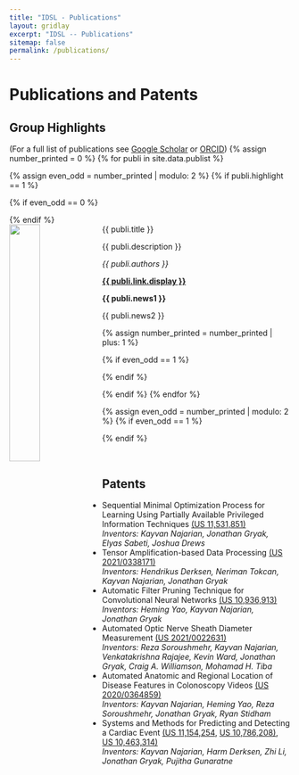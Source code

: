 ```yaml
---
title: "IDSL - Publications"
layout: gridlay
excerpt: "IDSL -- Publications"
sitemap: false
permalink: /publications/
---
```



# Publications and Patents

## Group Highlights

(For a full list of publications see <a href="https://scholar.google.com/citations?user=llkzRAYAAAAJ&hl=en">Google Scholar</a> or <a href="https://orcid.org/0000-0002-5125-7741">ORCID</a>)
{% assign number_printed = 0 %}
{% for publi in site.data.publist %}

{% assign even_odd = number_printed | modulo: 2 %}
{% if publi.highlight == 1 %}

{% if even_odd == 0 %}
<div class="row">
{% endif %}

<div class="col-sm-6 clearfix">
 <div class="well">
  <pubtit>{{ publi.title }}</pubtit>
  <img src="{{ site.url }}{{ site.baseurl }}/images/pubpic/{{ publi.image }}" class="img-responsive" width="33%" style="float: left" />
  <p>{{ publi.description }}</p>
  <p><em>{{ publi.authors }}</em></p>
  <p><strong><a href="{{ publi.link.url }}">{{ publi.link.display }}</a></strong></p>
  <p class="text-danger"><strong> {{ publi.news1 }}</strong></p>
  <p> {{ publi.news2 }}</p>
 </div>
</div>

{% assign number_printed = number_printed | plus: 1 %}

{% if even_odd == 1 %}
</div>
{% endif %}

{% endif %}
{% endfor %}

{% assign even_odd = number_printed | modulo: 2 %}
{% if even_odd == 1 %}
</div>
{% endif %}

<p> &nbsp; </p>


## Patents
<ul>
	<li>Sequential Minimal Optimization Process for Learning Using Partially Available Privileged Information Techniques 
		<!--<a href="https://appft.uspto.gov/netacgi/nph-Parser?Sect1=PTO1&Sect2=HITOFF&p=1&u=/netahtml/PTO/srchnum.html&r=1&f=G&l=50&d=PG01&s1=20200250496.PGNR.">(US 2020/0250496 A1</a>)<br/>-->
		<a href="https://image-ppubs.uspto.gov/dirsearch-public/print/downloadPdf/11531851">(US 11,531,851)</a><br/>
	<i>Inventors: Kayvan Najarian, Jonathan Gryak, Elyas Sabeti, Joshua Drews</i></li>
	<li>Tensor Amplification-based Data Processing 
		<a href="https://image-ppubs.uspto.gov/dirsearch-public/print/downloadPdf/20210338171">(US 2021/0338171)</a><br/>
	<i>Inventors: Hendrikus Derksen, Neriman Tokcan, Kayvan Najarian, Jonathan Gryak</i></li>
	<li>Automatic Filter Pruning Technique for Convolutional Neural Networks 
		<a href="https://image-ppubs.uspto.gov/dirsearch-public/print/downloadPdf/10936913">(US 10,936,913)</a><br/>
	<i>Inventors: Heming Yao, Kayvan Najarian, Jonathan Gryak</i></li>
	<li>Automated Optic Nerve Sheath Diameter Measurement 
		<a href="https://image-ppubs.uspto.gov/dirsearch-public/print/downloadPdf/20210022631">(US 2021/0022631)</a><br/>
	<i>Inventors: Reza Soroushmehr, Kayvan Najarian, Venkatakrishna Rajajee, Kevin Ward, Jonathan Gryak, Craig A. Williamson, Mohamad H. Tiba</i></li>
	<li>Automated Anatomic and Regional Location of Disease Features in Colonoscopy Videos 
		<a href="https://image-ppubs.uspto.gov/dirsearch-public/print/downloadPdf/20200364859">(US 2020/0364859)</a><br/>
	<i>Inventors: Kayvan Najarian, Heming Yao, Reza Soroushmehr, Jonathan Gryak, Ryan Stidham</i></li>
	<li>Systems and Methods for Predicting and Detecting a Cardiac Event 
		<a href="https://image-ppubs.uspto.gov/dirsearch-public/print/downloadPdf/11154254">(US 11,154,254</a>,
		<a href="https://image-ppubs.uspto.gov/dirsearch-public/print/downloadPdf/10786208">US 10,786,208)</a>,
		<a href="https://image-ppubs.uspto.gov/dirsearch-public/print/downloadPdf/10463314">US 10,463,314)</a><br/>	
	<i>Inventors: Kayvan Najarian, Harm Derksen, Zhi Li, Jonathan Gryak, Pujitha Gunaratne</i></li>
</ul>

<!-- 
## Full List of publications

{% for publi in site.data.publist %}

  {{ publi.title }} <br />
  <em>{{ publi.authors }} </em><br /><a href="{{ publi.link.url }}">{{ publi.link.display }}</a>

{% endfor %}
-->
